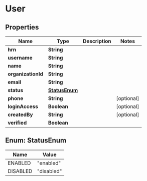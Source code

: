

# User


## Properties

Name | Type | Description | Notes
------------ | ------------- | ------------- | -------------
**hrn** | **String** |  | 
**username** | **String** |  | 
**name** | **String** |  | 
**organizationId** | **String** |  | 
**email** | **String** |  | 
**status** | [**StatusEnum**](#StatusEnum) |  | 
**phone** | **String** |  |  [optional]
**loginAccess** | **Boolean** |  |  [optional]
**createdBy** | **String** |  |  [optional]
**verified** | **Boolean** |  | 



## Enum: StatusEnum

Name | Value
---- | -----
ENABLED | &quot;enabled&quot;
DISABLED | &quot;disabled&quot;



